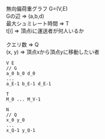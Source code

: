 無向偏荷重グラフ G=(V,E)  
Gの辺 => (a,b,d)  
最大シュミレート時間 => T  
t[i] => 頂点iに運送者が何人いるか<br>  
クエリ数 => Q  
(x, y) => 頂点xから頂点yに移動したい者  
```text
V E
// G
a_0 b_0 d_0
...
a_E-1 b_E-1 d_E-1

T
M_0 ... M_V-1

N
// Q
x_0 y_0
...
x_Q-1 y_Q-1
```
